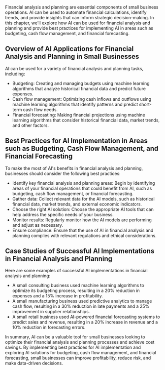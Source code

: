 

Financial analysis and planning are essential components of small business operations. AI can be used to automate financial calculations, identify trends, and provide insights that can inform strategic decision-making. In this chapter, we'll explore how AI can be used for financial analysis and planning and provide best practices for implementing AI in areas such as budgeting, cash flow management, and financial forecasting.

Overview of AI Applications for Financial Analysis and Planning in Small Businesses
-----------------------------------------------------------------------------------

AI can be used for a variety of financial analysis and planning tasks, including:

* Budgeting: Creating and managing budgets using machine learning algorithms that analyze historical financial data and predict future expenses.
* Cash flow management: Optimizing cash inflows and outflows using machine learning algorithms that identify patterns and predict short-term cash flow needs.
* Financial forecasting: Making financial projections using machine learning algorithms that consider historical financial data, market trends, and other factors.

Best Practices for AI Implementation in Areas such as Budgeting, Cash Flow Management, and Financial Forecasting
----------------------------------------------------------------------------------------------------------------

To make the most of AI's benefits in financial analysis and planning, businesses should consider the following best practices:

* Identify key financial analysis and planning areas: Begin by identifying areas of your financial operations that could benefit from AI, such as budgeting, cash flow management, or financial forecasting.
* Gather data: Collect relevant data for the AI models, such as historical financial data, market trends, and external economic indicators.
* Choose the right AI solution: Choose the appropriate AI tools that can help address the specific needs of your business.
* Monitor results: Regularly monitor how the AI models are performing and adjust as necessary.
* Ensure compliance: Ensure that the use of AI in financial analysis and planning complies with relevant regulations and ethical considerations.

Case Studies of Successful AI Implementations in Financial Analysis and Planning
--------------------------------------------------------------------------------

Here are some examples of successful AI implementations in financial analysis and planning:

* A small consulting business used machine learning algorithms to optimize its budgeting process, resulting in a 20% reduction in expenses and a 15% increase in profitability.
* A small manufacturing business used predictive analytics to manage cash flow, resulting in a 30% reduction in late payments and a 25% improvement in supplier relationships.
* A small retail business used AI-powered financial forecasting systems to predict sales and revenue, resulting in a 20% increase in revenue and a 10% reduction in forecasting errors.

In summary, AI can be a valuable tool for small businesses looking to optimize their financial analysis and planning processes and achieve cost savings. By implementing best practices for AI implementation and exploring AI solutions for budgeting, cash flow management, and financial forecasting, small businesses can improve profitability, reduce risk, and make data-driven decisions.

